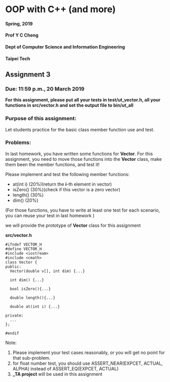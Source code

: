 # OOP with C++ (and more)
#### Spring, 2019
#### Prof Y C Cheng
#### Dept of Computer Science and Information Engineering
#### Taipei Tech

## Assignment 3

### Due: 11:59 p.m., 20 March 2019


**For this assignment, please put all your tests in test/ut_vector.h, all your functions in src/vector.h and set the output file to bin/ut_all**


### Purpose of this assignment:
Let students practice for the basic class member function use and test.

### Problems:


In last homework, you have written some functions for **Vector**. For this assignment, you need to move those functions into the **Vector** class, make them been the member functions, and test it!


Please implement and test the following member functions:

- at(int i) (20%)(return the **i**-th element in vector)
- isZero() (30%)(check if this vector is a zero vector)
- length() (30%)
- dim() (20%)

(For those functions, you have to write at least one test for each scenario, you can reuse your test in last homework )

we will provide the prototype of **Vector** class for this assignment

**src/vector.h**

	#ifndef VECTOR_H
	#define VECTOR_H
	#include <iostream>
	#include <cmath>
	class Vector {
	public:
	  Vector(double v[], int dim) {...}

	  int dim() {...}

	  bool isZero(){...}

	  double length(){...}

	  double at(int i) {...}

	private:
	  ...
	};

	#endif

Note:
1. Please implement your test cases reasonably, or you will get no point for that sub-problem.
2. for float number test, you should use ASSERT_NEAR(EXPCET, ACTUAL, ALPHA) instead of ASSERT_EQ(EXPCET, ACTUAL)
3. **_TA project** will be used in this assignment
